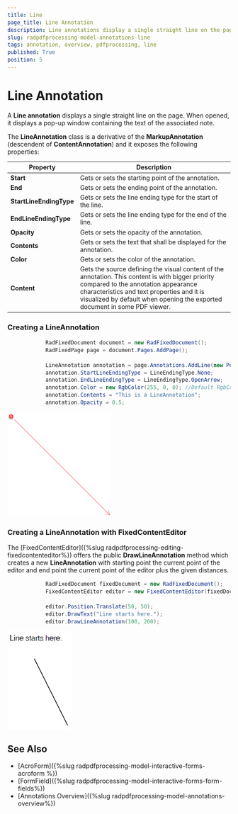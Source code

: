 ```yaml
---
title: Line 
page_title: Line Annotation  
description: Line annotations display a single straight line on the page.
slug: radpdfprocessing-model-annotations-line
tags: annotation, overview, pdfprocessing, line
published: True
position: 5
---
```


# Line Annotation  

A **Line annotation** displays a single straight line on the page. When opened, it displays a pop-up window containing the text of the associated note.

The **LineAnnotation** class is a derivative of the **MarkupAnnotation** (descendent of **ContentAnnotation**) and it exposes the following properties:

|Property|Description|
|---|---|
|**Start**|Gets or sets the starting point of the annotation.|
|**End**|Gets or sets the ending point of the annotation.|
|**StartLineEndingType**|Gets or sets the line ending type for the start of the line.|
|**EndLineEndingType**|Gets or sets the line ending type for the end of the line.|
|**Opacity**|Gets or sets the opacity of the annotation.|
|**Contents**|Gets or sets the text that shall be displayed for the annotation.|
|**Color**|Gets or sets the color of the annotation.|
|**Content**|Gets the source defining the visual content of the annotation. This content is with bigger priority compared to the annotation appearance characteristics and text properties and it is visualized by default when opening the exported document in some PDF viewer.|

### Creating a LineAnnotation

```csharp
            RadFixedDocument document = new RadFixedDocument();
            RadFixedPage page = document.Pages.AddPage();

            LineAnnotation annotation = page.Annotations.AddLine(new Point(50, 50), new Point(300, 300));
            annotation.StartLineEndingType = LineEndingType.None;
            annotation.EndLineEndingType = LineEndingType.OpenArrow;
            annotation.Color = new RgbColor(255, 0, 0); //Default RgbColor(255, 255, 255)
            annotation.Contents = "This is a LineAnnotation";
            annotation.Opacity = 0.5;
```

![Create LineAnnotation](images/pdf-processing-create-lineannotation.png)  

### Creating a LineAnnotation with FixedContentEditor

The [FixedContentEditor]({%slug radpdfprocessing-editing-fixedcontenteditor%}) offers the public **DrawLineAnnotation** method which creates a new __LineAnnotation__ with starting point the current point of the editor and end point the current point of the editor plus the given distances.

```csharp
            RadFixedDocument fixedDocument = new RadFixedDocument();
            FixedContentEditor editor = new FixedContentEditor(fixedDocument.Pages.AddPage());

            editor.Position.Translate(50, 50);
            editor.DrawText("Line starts here.");
            editor.DrawLineAnnotation(100, 200);
```

![Create LineAnnotation with FixedContentEditor](images/pdf-processing-create-lineannotation-with-fixedcontenteditor.png)   

## See Also

* [AcroForm]({%slug radpdfprocessing-model-interactive-forms-acroform %})
* [FormField]({%slug radpdfprocessing-model-interactive-forms-form-fields%})
* [Annotations Overview]({%slug radpdfprocessing-model-annotations-overview%})